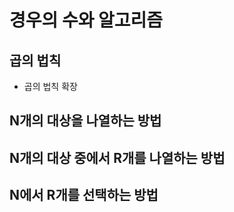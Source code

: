 # 경우의 수와 알고리즘

## 곱의 법칙
- 곱의 법칙 확장

## N개의 대상을 나열하는 방법

## N개의 대상 중에서 R개를 나열하는 방법

## N에서 R개를 선택하는 방법






